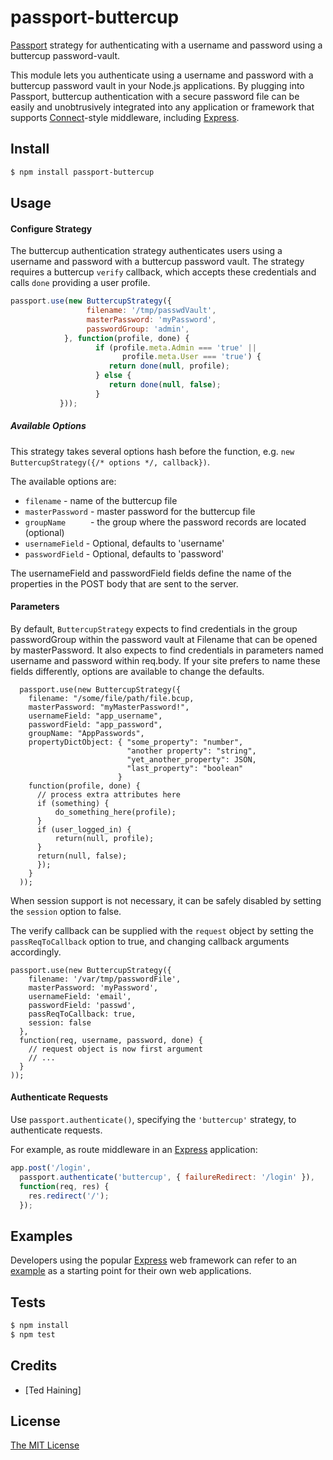 # passport-buttercup

[Passport](http://passportjs.org/) strategy for authenticating with a username
and password using a buttercup password-vault.

This module lets you authenticate using a username and password with a buttercup
password vault in your Node.js applications.  By plugging into Passport, buttercup
authentication with a secure password file can be easily and unobtrusively
integrated into any application or framework that supports
[Connect](http://www.senchalabs.org/connect/)-style middleware, including
[Express](http://expressjs.com/).

## Install

```bash
$ npm install passport-buttercup
```

## Usage

#### Configure Strategy

The buttercup authentication strategy authenticates users using a username and
password with a buttercup password vault.  The strategy requires a buttercup
`verify` callback, which accepts these credentials and calls `done` providing a user
profile.

```js
passport.use(new ButtercupStrategy({
                 filename: '/tmp/passwdVault',
                 masterPassword: 'myPassword',
                 passwordGroup: 'admin',
            }, function(profile, done) {
                   if (profile.meta.Admin === 'true' ||
                         profile.meta.User === 'true') {
                      return done(null, profile);
                   } else {
                      return done(null, false);
                   }
           }));
```

##### Available Options

This strategy takes several options hash before the function, e.g. `new ButtercupStrategy({/* options */, callback})`.

The available options are:

* `filename` - name of the buttercup file
* `masterPassword` - master password for the buttercup file
* `groupName     ` - the group where the password records are located (optional)
* `usernameField` - Optional, defaults to 'username'
* `passwordField` - Optional, defaults to 'password'

The usernameField and passwordField fields define the name of the properties in the POST body that are sent to the server.

#### Parameters

By default, `ButtercupStrategy` expects to find credentials in the group
passwordGroup within the password vault at Filename that can be opened
by masterPassword.  It also expects to find credentials in parameters
named username and password within req.body. If your site prefers to
name these fields differently, options are available to change the defaults.


      passport.use(new ButtercupStrategy({
        filename: "/some/file/path/file.bcup,
        masterPassword: "myMasterPassword!",
        usernameField: "app_username",
        passwordField: "app_password",
        groupName: "AppPasswords",
        propertyDictObject: { "some_property": "number",
                              "another property": "string",
                              "yet_another_property": JSON,
                              "last_property": "boolean"
                            }
        function(profile, done) {
          // process extra attributes here
          if (something) {
              do_something_here(profile);
          }
          if (user_logged_in) {
              return(null, profile);
          }
          return(null, false);
          });
        }
      ));

When session support is not necessary, it can be safely disabled by
setting the `session` option to false.

The verify callback can be supplied with the `request` object by setting
the `passReqToCallback` option to true, and changing callback arguments
accordingly.

    
	passport.use(new ButtercupStrategy({
        filename: '/var/tmp/passwordFile',
        masterPassword: 'myPassword',
        usernameField: 'email',
        passwordField: 'passwd',
        passReqToCallback: true,
        session: false
      },
      function(req, username, password, done) {
        // request object is now first argument
        // ...
      }
    ));

#### Authenticate Requests

Use `passport.authenticate()`, specifying the `'buttercup'` strategy, to
authenticate requests.

For example, as route middleware in an [Express](http://expressjs.com/)
application:

```js
app.post('/login',
  passport.authenticate('buttercup', { failureRedirect: '/login' }),
  function(req, res) {
    res.redirect('/');
  });
```

## Examples

Developers using the popular [Express](http://expressjs.com/) web framework can
refer to an [example](https://github.com/passport/express-4.x-local-example)
as a starting point for their own web applications.

## Tests

```bash
$ npm install
$ npm test
```

## Credits

- [Ted Haining]

## License

[The MIT License](http://opensource.org/licenses/MIT)

